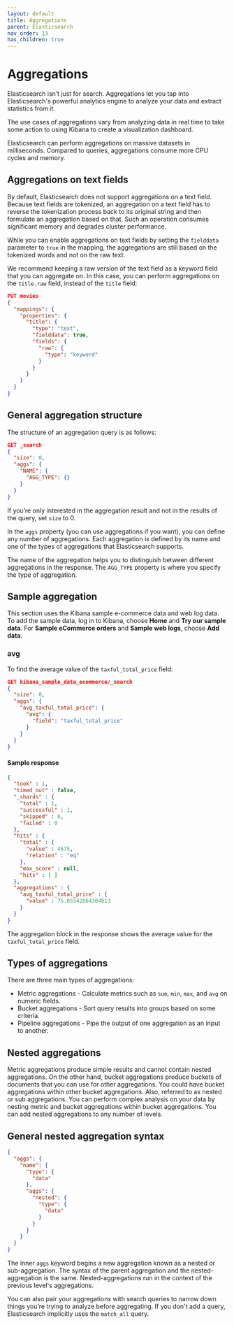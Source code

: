 ```yaml
---
layout: default
title: Aggregations
parent: Elasticsearch
nav_order: 13
has_children: true
---
```


# Aggregations

Elasticsearch isn’t just for search. Aggregations let you tap into Elasticsearch's powerful analytics engine to analyze your data and extract statistics from it.

The use cases of aggregations vary from analyzing data in real time to take some action to using Kibana to create a visualization dashboard.

Elasticsearch can perform aggregations on massive datasets in milliseconds. Compared to queries, aggregations consume more CPU cycles and memory.

## Aggregations on text fields

By default, Elasticsearch does not support aggregations on a text field.
Because text fields are tokenized, an aggregation on a text field has to reverse the tokenization process back to its original string and then formulate an aggregation based on that. Such an operation consumes significant memory and degrades cluster performance.

While you can enable aggregations on text fields by setting the `fielddata` parameter to `true` in the mapping, the aggregations are still based on the tokenized words and not on the raw text.

We recommend keeping a raw version of the text field as a keyword field that you can aggregate on.
In this case, you can perform aggregations on the `title.raw` field, instead of the `title` field:

```json
PUT movies
{
  "mappings": {
    "properties": {
      "title": {
        "type": "text",
        "fielddata": true,
        "fields": {
          "raw": {
            "type": "keyword"
          }
        }
      }
    }
  }
}
```

## General aggregation structure

The structure of an aggregation query is as follows:

```json
GET _search
{
  "size": 0,
  "aggs": {
    "NAME": {
      "AGG_TYPE": {}
    }
  }
}
```

If you’re only interested in the aggregation result and not in the results of the query, set `size` to 0.

In the `aggs` property (you can use aggregations if you want), you can define any number of aggregations.
Each aggregation is defined by its name and one of the types of aggregations that Elasticsearch supports.

The name of the aggregation helps you to distinguish between different aggregations in the response.
The `AGG_TYPE` property is where you specify the type of aggregation.

## Sample aggregation

This section uses the Kibana sample e-commerce data and web log data. To add the sample data, log in to Kibana, choose **Home** and **Try our sample data**. For **Sample eCommerce orders** and **Sample web logs**, choose **Add data**.

### avg

To find the average value of the `taxful_total_price` field:

```json
GET kibana_sample_data_ecommerce/_search
{
  "size": 0,
  "aggs": {
    "avg_taxful_total_price": {
      "avg": {
        "field": "taxful_total_price"
      }
    }
  }
}
```

#### Sample response

```json
{
  "took" : 1,
  "timed_out" : false,
  "_shards" : {
    "total" : 1,
    "successful" : 1,
    "skipped" : 0,
    "failed" : 0
  },
  "hits" : {
    "total" : {
      "value" : 4675,
      "relation" : "eq"
    },
    "max_score" : null,
    "hits" : [ ]
  },
  "aggregations" : {
    "avg_taxful_total_price" : {
      "value" : 75.05542864304813
    }
  }
}
```

The aggregation block in the response shows the average value for the `taxful_total_price` field.

## Types of aggregations

There are three main types of aggregations:

- Metric aggregations - Calculate metrics such as `sum`, `min`, `max`, and `avg` on numeric fields.
- Bucket aggregations - Sort query results into groups based on some criteria.
- Pipeline aggregations - Pipe the output of one aggregation as an input to another.

## Nested aggregations

Metric aggregations produce simple results and cannot contain nested aggregations.
On the other hand, bucket aggregations produce buckets of documents that you can use for other aggregations.
You could have bucket aggregations within other bucket aggregations. Also, referred to as nested or sub aggregations.
You can perform complex analysis on your data by nesting metric and bucket aggregations within bucket aggregations. You can add nested aggregations to any number of levels.

## General nested aggregation syntax

```json
{
  "aggs": {
    "name": {
      "type": {
        "data"
      },
      "aggs": {
        "nested": {
          "type": {
            "data"
          }
        }
      }
    }
  }
}
```

The inner `aggs` keyword begins a new aggregation known as a nested or sub-aggregation. The syntax of the parent aggregation and the nested-aggregation is the same. Nested-aggregations run in the context of the previous level's aggregations.

You can also pair your aggregations with search queries to narrow down things you’re trying to analyze before aggregating. If you don't add a query, Elasticsearch implicitly uses the `match_all` query.
